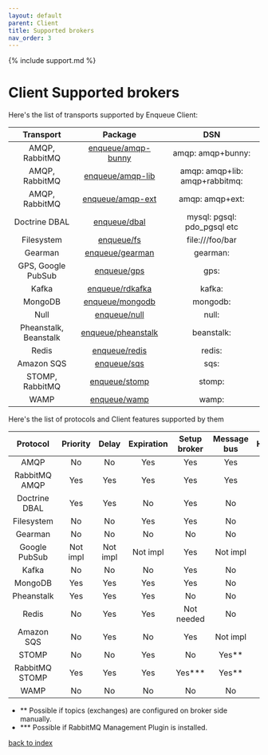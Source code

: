 ```yaml
---
layout: default
parent: Client
title: Supported brokers
nav_order: 3
---
```

{% include support.md %}

# Client Supported brokers

Here's the list of transports supported by Enqueue Client:

| Transport             | Package                                                    |  DSN                            |
|:---------------------:|:----------------------------------------------------------:|:-------------------------------:|
| AMQP, RabbitMQ        | [enqueue/amqp-bunny](../transport/amqp_bunny.md)           | amqp: amqp+bunny:               |
| AMQP, RabbitMQ        | [enqueue/amqp-lib](../transport/amqp_lib.md)               | amqp: amqp+lib: amqp+rabbitmq:  |
| AMQP, RabbitMQ        | [enqueue/amqp-ext](../transport/amqp.md)                   | amqp: amqp+ext:                 |
| Doctrine DBAL         | [enqueue/dbal](../transport/dbal.md)                       | mysql: pgsql: pdo_pgsql etc     |
| Filesystem            | [enqueue/fs](../transport/fs.md)                           | file:///foo/bar                 |
| Gearman               | [enqueue/gearman](../transport/gearman.md)                 | gearman:                        |
| GPS, Google PubSub    | [enqueue/gps](../transport/gps.md)                         | gps:                            |
| Kafka                 | [enqueue/rdkafka](../transport/kafka.md)                   | kafka:                          |
| MongoDB               | [enqueue/mongodb](../transport/mongodb.md)                 | mongodb:                        |
| Null                  | [enqueue/null](../transport/null.md)                       | null:                           |
| Pheanstalk, Beanstalk | [enqueue/pheanstalk](../transport/pheanstalk.md)           | beanstalk:                      |
| Redis                 | [enqueue/redis](../transport/redis.md)                     | redis:                          |
| Amazon SQS            | [enqueue/sqs](../transport/sqs.md)                         | sqs:                            |
| STOMP, RabbitMQ       | [enqueue/stomp](../transport/stomp.md)                     | stomp:                          |
| WAMP                  | [enqueue/wamp](../transport/wamp.md)                       | wamp:                           |

Here's the list of protocols and Client features supported by them

| Protocol       | Priority | Delay    | Expiration | Setup broker | Message bus | Heartbeat |
|:--------------:|:--------:|:--------:|:----------:|:------------:|:-----------:|:---------:|
| AMQP           |   No     |    No    |    Yes     |     Yes      |     Yes     |    No     |
| RabbitMQ AMQP  |   Yes    |    Yes   |    Yes     |     Yes      |     Yes     |    Yes    |
| Doctrine DBAL  |   Yes    |    Yes   |    No      |     Yes      |     No      |    No     |
| Filesystem     |   No     |    No    |    Yes     |     Yes      |     No      |    No     |
| Gearman        |   No     |    No    |    No      |     No       |     No      |    No     |
| Google PubSub  | Not impl | Not impl |  Not impl  |     Yes      |   Not impl  |    No     |
| Kafka          |   No     |    No    |    No      |     Yes      |     No      |    No     |
| MongoDB        |   Yes    |    Yes   |    Yes     |     Yes      |     No      |    No     |
| Pheanstalk     |   Yes    |    Yes   |    Yes     |     No       |     No      |    No     |
| Redis          |   No     |    Yes   |    Yes     |  Not needed  |     No      |    No     |
| Amazon SQS     |   No     |    Yes   |    No      |     Yes      |   Not impl  |    No     |
| STOMP          |   No     |    No    |    Yes     |     No       |     Yes**   |    No     |
| RabbitMQ STOMP |   Yes    |    Yes   |    Yes     |     Yes***   |     Yes**   |    Yes    |
| WAMP           |   No     |    No    |    No      |     No       |     No      |    No     |

* \*\* Possible if topics (exchanges) are configured on broker side manually.
* \*\*\* Possible if RabbitMQ Management Plugin is installed.

[back to index](../index.md)
